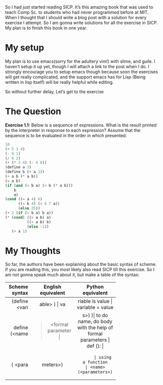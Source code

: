 So I had just started reading SICP. It’s this amazing book that was used
to teach Comp Sc. to students who had never programmed before at MIT.
When I thought that I should write a blog post with a solution for every
exercise I attempt. So I am gonna write solutions for all the exercise
in SICP. My plan is to finish this book in one year.

# My setup

My plan is to use emacs(sorry for the adultery vim\!) with slime, and
guile. I haven’t setup it up yet, though I will attach a link to the
post when I do. I strongly encourage you to setup emacs though because
soon the exercises will get really complicated, and the support emacs
has for Lisp (Being written in lisp itself) will be really helpful while
editing.

So without further delay, Let’s get to the exercise

# The Question

**Exercise 1.1:** Below is a sequence of expressions. What is the result
printed by the interpreter in response to each expression? Assume that
the sequence is to be evaluated in the order in which presented.

``` scheme
10
(+ 5 3 4)
(- 9 1)
(/ 6 2)
(+ (* 2 4) (- 4 6))
(define a 3)
(define b (+ a 1))
(+ a b (* a b))
(= a b)
(if (and (> b a) (< b (* a b)))
    b
    a)
(cond ((= a 4) 6)
      ((= b 4) (+ 6 7 a))
      (else 25))
(+ 2 (if (> b a) b a))
(* (cond) ((> a b) a)
          ((< a b) b)
          (else -1))
   (+ a 1)
```

# My Thoughts

So far, the authors have been explaining about the basic syntax of
scheme. If you are reading this, you most likely also read SICP till
this exercise. So I am not gonna speak much about it, but make a table
of the syntax:

<table style="width:72%;">
<colgroup>
<col style="width: 19%" />
<col style="width: 26%" />
<col style="width: 26%" />
</colgroup>
<thead>
<tr class="header">
<th style="text-align: right;">Scheme syntax</th>
<th style="text-align: center;">English equivalent</th>
<th style="text-align: center;">Python equivalent</th>
</tr>
</thead>
<tbody>
<tr class="odd">
<td style="text-align: right;">(define &lt;vari</td>
<td style="text-align: center;">able&gt; <value>) | va</td>
<td style="text-align: center;">riable is value | variable = value</td>
</tr>
<tr class="even">
<td style="text-align: right;">define (&lt;name</td>
<td style="text-align: center;"><blockquote>
<p>&lt;formal parameter |</p>
</blockquote></td>
<td style="text-align: center;">s&gt;)
<body>
)| to do name, do body with the help of formal parameters | def <name>(<formal parameters>): |
<body></td>
</tr>
<tr class="odd">
<td style="text-align: right;">(<name> &lt;para</td>
<td style="text-align: center;">meters&gt;)</td>
<td style="text-align: center;"><pre><code>      | using a function                                       | &lt;name&gt;(&lt;parameters&gt;)</code></pre></td>
</tr>
</tbody>
</table>
